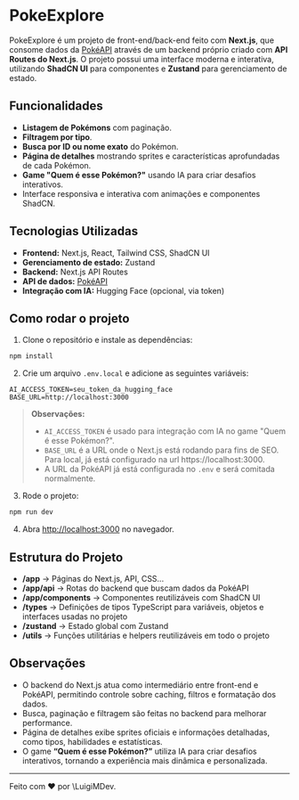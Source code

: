 # PokeExplore

PokeExplore é um projeto de front-end/back-end feito com **Next.js**, que consome dados da [PokéAPI](https://pokeapi.co/) através de um backend próprio criado com **API Routes do Next.js**. O projeto possui uma interface moderna e interativa, utilizando **ShadCN UI** para componentes e **Zustand** para gerenciamento de estado.

## Funcionalidades

- **Listagem de Pokémons** com paginação.
- **Filtragem por tipo**.
- **Busca por ID ou nome exato** do Pokémon.
- **Página de detalhes** mostrando sprites e características aprofundadas de cada Pokémon.
- **Game "Quem é esse Pokémon?"** usando IA para criar desafios interativos.
- Interface responsiva e interativa com animações e componentes ShadCN.

## Tecnologias Utilizadas

- **Frontend:** Next.js, React, Tailwind CSS, ShadCN UI
- **Gerenciamento de estado:** Zustand
- **Backend:** Next.js API Routes
- **API de dados:** [PokéAPI](https://pokeapi.co/)
- **Integração com IA:** Hugging Face (opcional, via token)

## Como rodar o projeto

1. Clone o repositório e instale as dependências:

```bash
npm install
```

2. Crie um arquivo `.env.local` e adicione as seguintes variáveis:

```env
AI_ACCESS_TOKEN=seu_token_da_hugging_face
BASE_URL=http://localhost:3000
```

> **Observações:**
>
> - `AI_ACCESS_TOKEN` é usado para integração com IA no game "Quem é esse Pokémon?".
> - `BASE_URL` é a URL onde o Next.js está rodando para fins de SEO. Para local, já está configurado na url https://localhost:3000.
> - A URL da PokéAPI já está configurada no `.env` e será comitada normalmente.

3. Rode o projeto:

```bash
npm run dev
```

4. Abra [http://localhost:3000](http://localhost:3000) no navegador.

## Estrutura do Projeto

- **/app** → Páginas do Next.js, API, CSS...
- **/app/api** → Rotas do backend que buscam dados da PokéAPI
- **/app/components** → Componentes reutilizáveis com ShadCN UI
- **/types** → Definições de tipos TypeScript para variáveis, objetos e interfaces usadas no projeto
- **/zustand** → Estado global com Zustand
- **/utils** → Funções utilitárias e helpers reutilizáveis em todo o projeto

## Observações

- O backend do Next.js atua como intermediário entre front-end e PokéAPI, permitindo controle sobre caching, filtros e formatação dos dados.
- Busca, paginação e filtragem são feitas no backend para melhorar performance.
- Página de detalhes exibe sprites oficiais e informações detalhadas, como tipos, habilidades e estatísticas.
- O game **“Quem é esse Pokémon?”** utiliza IA para criar desafios interativos, tornando a experiência mais dinâmica e personalizada.

---

Feito com ❤️ por \LuigiMDev.
